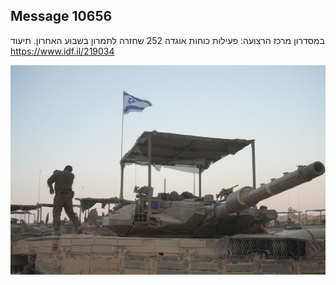 ## Message 10656

במסדרון מרכז הרצועה:
פעילות כוחות אוגדה 252 שחזרה לתמרון בשבוע האחרון. תיעוד
https://www.idf.il/219034

![Photo](10656/10656_photo.jpg)
